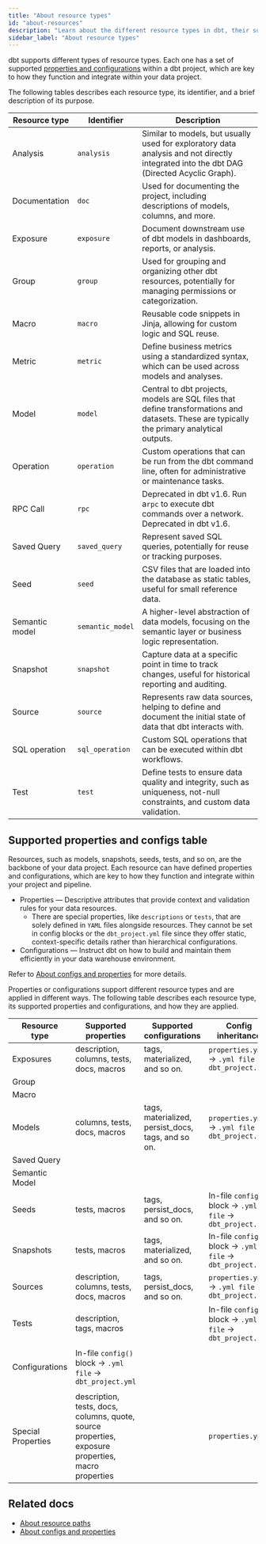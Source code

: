 ```yaml
---
title: "About resource types"
id: "about-resources"
description: "Learn about the different resource types in dbt, their supported properties and configurations, and how to use them." 
sidebar_label: "About resource types"
---
```


dbt supports different types of resource types. Each one has a set of supported [properties and configurations](/reference/configs-and-properties) within a dbt project, which are key to how they function and integrate within your data project. 




The following tables describes each resource type, its identifier, and a brief description of its purpose. 


| Resource type     | Identifier         | Description |
|-------------------|--------------------|-------------|
| Analysis          | `analysis`         | Similar to models, but usually used for exploratory data analysis and not directly integrated into the dbt DAG (Directed Acyclic Graph). |
| Documentation     | `doc`              | Used for documenting the project, including descriptions of models, columns, and more. |
| Exposure          | `exposure`         | Document downstream use of dbt models in dashboards, reports, or analysis. |
| Group             | `group`            | Used for grouping and organizing other dbt resources, potentially for managing permissions or categorization. |
| Macro             | `macro`            | Reusable code snippets in Jinja, allowing for custom logic and SQL reuse. |
| Metric            | `metric`           | Define business metrics using a standardized syntax, which can be used across models and analyses. |
| Model             | `model`            | Central to dbt projects, models are SQL files that define transformations and datasets. These are typically the primary analytical outputs. |
| Operation         | `operation`        | Custom operations that can be run from the dbt command line, often for administrative or maintenance tasks. |
| RPC Call   | `rpc`    | Deprecated in dbt v1.6. Run a`rpc` to execute dbt commands over a network. Deprecated in dbt v1.6. |
| Saved Query       | `saved_query`      | Represent saved SQL queries, potentially for reuse or tracking purposes. |
| Seed              | `seed`             | CSV files that are loaded into the database as static tables, useful for small reference data. |
| Semantic model    | `semantic_model`   | A higher-level abstraction of data models, focusing on the semantic layer or business logic representation. |
| Snapshot          | `snapshot`         | Capture data at a specific point in time to track changes, useful for historical reporting and auditing. |
| Source            | `source`           | Represents raw data sources, helping to define and document the initial state of data that dbt interacts with. |
| SQL operation     | `sql_operation`    | Custom SQL operations that can be executed within dbt workflows. |
| Test              | `test`             | Define tests to ensure data quality and integrity, such as uniqueness, not-null constraints, and custom data validation. |

## Supported properties and configs table

Resources, such as models, snapshots, seeds, tests, and so on, are the backbone of your data project. Each resource can have defined properties and configurations, which are key to how they function and integrate within your project and pipeline. 

- Properties &mdash; Descriptive attributes that provide context and validation rules for your data resources.
  - There are special properties, like `descriptions` or `tests`, that are solely defined in `YAML` files alongside resources. They cannot be set in config blocks or the `dbt_project.yml` file since they offer static, context-specific details rather than hierarchical configurations.
- Configurations &mdash; Instruct dbt on how to build and maintain them efficiently in your data warehouse environment.

Refer to [About configs and properties](/reference/configs-and-properties) for more details.

Properties or configurations support different resource types and are applied in different ways. The following table describes each resource type, its supported properties and configurations, and how they are applied.

| Resource type | Supported properties | Supported configurations | Config inheritance |
| --------------| -------------------- | -----------------------  | ------------------ |
| Exposures    | description, columns, tests, docs, macros | tags, materialized, and so on. | `properties.yml` → `.yml file` → `dbt_project.yml`  |
| Group   |         |
| Macro   |    |
| Models   |  columns, tests, docs, macros  | tags, materialized, persist_docs, tags, and so on. | `properties.yml` → `.yml file` → `dbt_project.yml`   |
| Saved Query   |        |
| Semantic Model   |  |
| Seeds  |  tests, macros | tags, persist_docs, and so on.  | In-file `config()` block → `.yml file` → `dbt_project.yml` |
| Snapshots    |  tests, macros | tags, materialized, and so on.| In-file `config()` block → `.yml file` → `dbt_project.yml` |
| Sources   | description, columns, tests, docs, macros | tags, persist_docs, and so on.  | `properties.yml` → `.yml file` → `dbt_project.yml` |
| Tests  | description, tags, macros  |     | In-file `config()` block → `.yml file` → `dbt_project.yml` |
|    |     |           |     |            |
| Configurations   |  In-file `config()` block → `.yml file` → `dbt_project.yml` |
|    |     |           |     |            |
| Special Properties  | description, tests, docs, columns, quote, source properties, exposure properties, macro properties |  | `properties.yml`                                           |



## Related docs
- [About resource paths](/reference/resource-configs/resource-path)
- [About configs and properties](/reference/configs-and-properties)
